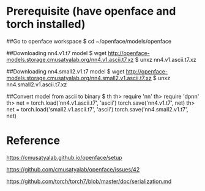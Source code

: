 
# Prerequisite (have openface and torch installed)

##Go to openface workspace
    $ cd ~/openface/models/openface

##Downloading nn4.v1.t7 model
    $ wget http://openface-models.storage.cmusatyalab.org/nn4.v1.ascii.t7.xz
    $ unxz nn4.v1.ascii.t7.xz

##Downloading nn4.small2.v1.t7 model
    $ wget http://openface-models.storage.cmusatyalab.org/nn4.small2.v1.ascii.t7.xz
    $ unxz nn4.small2.v1.ascii.t7.xz

##Convert model from ascii to binary
    $ th
    th> require 'nn'
    th> require 'dpnn'
    th> net = torch.load('nn4.v1.ascii.t7', 'ascii')
    torch.save('nn4.v1.t7', net)
    th> net = torch.load('small2.v1.ascii.t7', 'ascii')
    torch.save('nn4.small2.v1.t7', net)

# Reference
https://cmusatyalab.github.io/openface/setup

https://github.com/cmusatyalab/openface/issues/42

https://github.com/torch/torch7/blob/master/doc/serialization.md
